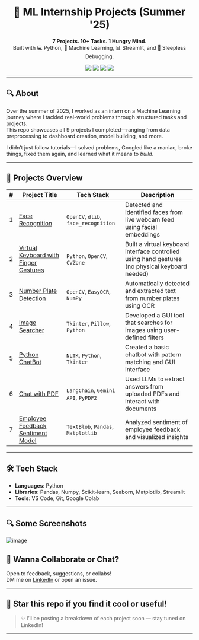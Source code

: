 <h1 align="center">🧠 ML Internship Projects (Summer '25)</h1>

<p align="center">
  <b>7 Projects. 10+ Tasks. 1 Hungry Mind.</b><br>
  Built with 💻 Python, 🤖 Machine Learning, 📊 Streamlit, and 🧪 Sleepless Debugging.
</p>

<div align="center">
  <img src="https://img.shields.io/badge/Status-Active-brightgreen?style=for-the-badge"/>
  <img src="https://img.shields.io/badge/Internship-ML-blueviolet?style=for-the-badge"/>
  <img src="https://img.shields.io/badge/Projects-9-blue?style=for-the-badge"/>
  <img src="https://img.shields.io/badge/Hardwork-Overdosed-ff69b4?style=for-the-badge"/>
</div>

---

## 🔍 About
Over the summer of 2025, I worked as an intern on a Machine Learning journey where I tackled real-world problems through structured tasks and projects.  
This repo showcases all 9 projects I completed—ranging from data preprocessing to dashboard creation, model building, and more.

I didn’t just follow tutorials—I solved problems, Googled like a maniac, broke things, fixed them again, and learned what it means to *build*.

---

## 🚀 Projects Overview

| # | Project Title | Tech Stack | Description |
|--|------------------------------|------------|-------------|
| 1 | [Face Recognition](./Face_Recognizition) | `OpenCV`, `dlib`, `face_recognition` | Detected and identified faces from live webcam feed using facial embeddings |
| 2 | [Virtual Keyboard with Finger Gestures](./Virtual%20Keyboard%20typing%20using%20finger%20gestures) | `Python`, `OpenCV`, `CVZone` | Built a virtual keyboard interface controlled using hand gestures (no physical keyboard needed) |
| 3 | [Number Plate Detection](./Number_Plate_Detection) | `OpenCV`, `EasyOCR`, `NumPy` | Automatically detected and extracted text from number plates using OCR |
| 4 | [Image Searcher](./Image-Searcher) | `Tkinter`, `Pillow`, `Python` | Developed a GUI tool that searches for images using user-defined filters |
| 5 | [Python ChatBot](./Python_ChatBot) | `NLTK`, `Python`, `Tkinter` | Created a basic chatbot with pattern matching and GUI interface |
| 6 | [Chat with PDF](./Chat-with-PDF) | `LangChain`, `Gemini API`, `PyPDF2` | Used LLMs to extract answers from uploaded PDFs and interact with documents |
| 7 | [Employee Feedback Sentiment Model](./Employee%20Feedback%20Model%20using%20Sentiment%20Analysis) | `TextBlob`, `Pandas`, `Matplotlib` | Analyzed sentiment of employee feedback and visualized insights |

---

## 🛠️ Tech Stack

- **Languages**: Python  
- **Libraries**: Pandas, Numpy, Scikit-learn, Seaborn, Matplotlib, Streamlit  
- **Tools**: VS Code, Git, Google Colab  

---

## 🔍 Some Screenshots 
![image](https://github.com/user-attachments/assets/b8ed1689-9458-46b2-a516-c3b36c535d84)



## 💬 Wanna Collaborate or Chat?

Open to feedback, suggestions, or collabs!  
DM me on [LinkedIn](https://linkedin.com/in/Ashish-pandey-astronom) or open an issue.

---

## 🌟 Star this repo if you find it cool or useful!

> ✨ I’ll be posting a breakdown of each project soon — stay tuned on LinkedIn!

---

